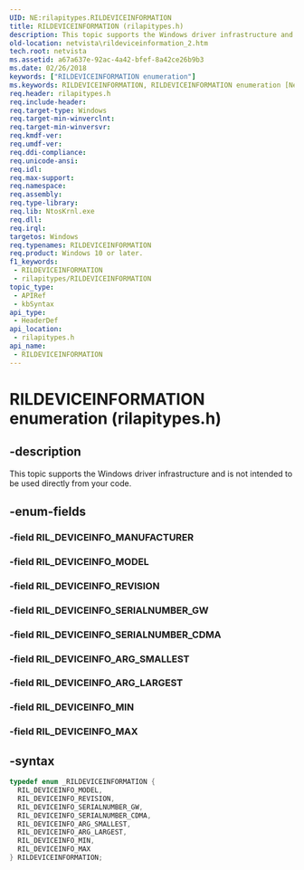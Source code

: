 ```yaml
---
UID: NE:rilapitypes.RILDEVICEINFORMATION
title: RILDEVICEINFORMATION (rilapitypes.h)
description: This topic supports the Windows driver infrastructure and is not intended to be used directly from your code.
old-location: netvista\rildeviceinformation_2.htm
tech.root: netvista
ms.assetid: a67a637e-92ac-4a42-bfef-8a42ce26b9b3
ms.date: 02/26/2018
keywords: ["RILDEVICEINFORMATION enumeration"]
ms.keywords: RILDEVICEINFORMATION, RILDEVICEINFORMATION enumeration [Network Drivers Starting with Windows Vista], RIL_DEVICEINFO_ARG_LARGEST, RIL_DEVICEINFO_ARG_SMALLEST, RIL_DEVICEINFO_MAX, RIL_DEVICEINFO_MIN, RIL_DEVICEINFO_MODEL, RIL_DEVICEINFO_REVISION, RIL_DEVICEINFO_SERIALNUMBER_CDMA, RIL_DEVICEINFO_SERIALNUMBER_GW, netvista.rildeviceinformation_2, rilapitypes/RILDEVICEINFORMATION, rilapitypes/RIL_DEVICEINFO_ARG_LARGEST, rilapitypes/RIL_DEVICEINFO_ARG_SMALLEST, rilapitypes/RIL_DEVICEINFO_MAX, rilapitypes/RIL_DEVICEINFO_MIN, rilapitypes/RIL_DEVICEINFO_MODEL, rilapitypes/RIL_DEVICEINFO_REVISION, rilapitypes/RIL_DEVICEINFO_SERIALNUMBER_CDMA, rilapitypes/RIL_DEVICEINFO_SERIALNUMBER_GW
req.header: rilapitypes.h
req.include-header: 
req.target-type: Windows
req.target-min-winverclnt: 
req.target-min-winversvr: 
req.kmdf-ver: 
req.umdf-ver: 
req.ddi-compliance: 
req.unicode-ansi: 
req.idl: 
req.max-support: 
req.namespace: 
req.assembly: 
req.type-library: 
req.lib: NtosKrnl.exe
req.dll: 
req.irql: 
targetos: Windows
req.typenames: RILDEVICEINFORMATION
req.product: Windows 10 or later.
f1_keywords:
 - RILDEVICEINFORMATION
 - rilapitypes/RILDEVICEINFORMATION
topic_type:
 - APIRef
 - kbSyntax
api_type:
 - HeaderDef
api_location:
 - rilapitypes.h
api_name:
 - RILDEVICEINFORMATION
---
```


# RILDEVICEINFORMATION enumeration (rilapitypes.h)


## -description

This topic supports the Windows driver infrastructure and is not intended to be used directly from your code.

## -enum-fields

### -field RIL_DEVICEINFO_MANUFACTURER

### -field RIL_DEVICEINFO_MODEL

### -field RIL_DEVICEINFO_REVISION

### -field RIL_DEVICEINFO_SERIALNUMBER_GW

### -field RIL_DEVICEINFO_SERIALNUMBER_CDMA

### -field RIL_DEVICEINFO_ARG_SMALLEST

### -field RIL_DEVICEINFO_ARG_LARGEST

### -field RIL_DEVICEINFO_MIN

### -field RIL_DEVICEINFO_MAX

## -syntax

```cpp
typedef enum _RILDEVICEINFORMATION {
  RIL_DEVICEINFO_MODEL,
  RIL_DEVICEINFO_REVISION,
  RIL_DEVICEINFO_SERIALNUMBER_GW,
  RIL_DEVICEINFO_SERIALNUMBER_CDMA,
  RIL_DEVICEINFO_ARG_SMALLEST,
  RIL_DEVICEINFO_ARG_LARGEST,
  RIL_DEVICEINFO_MIN,
  RIL_DEVICEINFO_MAX
} RILDEVICEINFORMATION;
```

